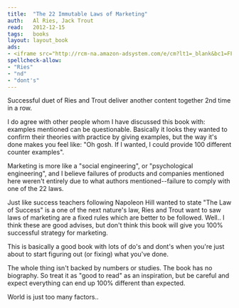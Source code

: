 ```yaml
---
title:	"The 22 Immutable Laws of Marketing"
auth:	Al Ries, Jack Trout
read:	2012-12-15
tags:	books
layout: layout_book
ads:
- <iframe src="http://rcm-na.amazon-adsystem.com/e/cm?lt1=_blank&bc1=FFFFFF&IS2=1&npa=1&bg1=FFFFFF&fc1=000000&lc1=FF0000&t=wkoszek-20&o=1&p=8&l=as4&m=amazon&f=ifr&ref=ss_til&asins=0887306667" style="width:120px;height:240px;" scrolling="no" marginwidth="0" marginheight="0" frameborder="0"></iframe>
spellcheck-allow:
- "Ries"
- "nd"
- "dont's"
---
```

Successful duet of Ries and Trout deliver another content together 2nd time in a row.

I do agree with other people whom I have discussed this book with: examples
mentioned can be questionable. Basically it looks they wanted to confirm their
theories with practice by giving examples, but the way it's done makes you
feel like: "Oh gosh. If I wanted, I could provide 100 different counter
examples".

Marketing is more like a "social engineering", or "psychological
engineering", and I believe failures of products and companies mentioned
here weren't entirely due to what authors mentioned--failure to comply with
one of the 22 laws.

Just like success teachers following Napoleon Hill wanted to state "The Law
of Success" is a one of the next nature's law, Ries and Trout want to saw
laws of marketing are a fixed rules which are better to be followed. Well..
I think these are good advises, but don't think this book will give you 100%
successful strategy for marketing.

This is basically a good book with lots of do's and dont's when you're just
about to start figuring out (or fixing) what you've done.

The whole thing isn't backed by numbers or studies. The book has no
biography.  So treat it as "good to read" as an inspiration, but be careful
and expect everything can end up 100% different than expected.

World is just too many factors..
